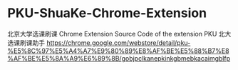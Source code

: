 # PKU-ShuaKe-Chrome-Extension
北京大学选课刷课 Chrome Extension
Source Code of the extension PKU 北大选课刷课助手
https://chrome.google.com/webstore/detail/pku-%E5%8C%97%E5%A4%A7%E9%80%89%E8%AF%BE%E5%88%B7%E8%AF%BE%E5%8A%A9%E6%89%8B/gobjpclkanepkinkgbmebkacaimgblfp
